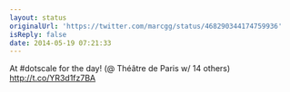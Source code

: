 ```yaml
---
layout: status
originalUrl: 'https://twitter.com/marcgg/status/468290344174759936'
isReply: false
date: 2014-05-19 07:21:33
---
```


At #dotscale for the day! (@ Théâtre de Paris w/ 14 others) http://t.co/YR3d1fz7BA

